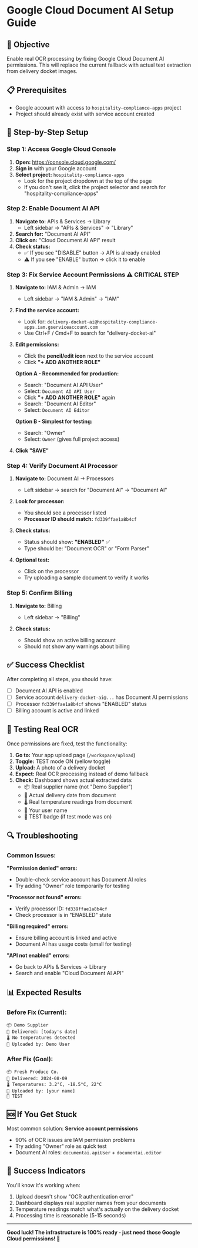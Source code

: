 # Google Cloud Document AI Setup Guide

## 🎯 Objective
Enable real OCR processing by fixing Google Cloud Document AI permissions. This will replace the current fallback with actual text extraction from delivery docket images.

## 📋 Prerequisites
- Google account with access to `hospitality-compliance-apps` project
- Project should already exist with service account created

## 🔧 Step-by-Step Setup

### **Step 1: Access Google Cloud Console**
1. **Open:** https://console.cloud.google.com/
2. **Sign in** with your Google account
3. **Select project:** `hospitality-compliance-apps` 
   - Look for the project dropdown at the top of the page
   - If you don't see it, click the project selector and search for "hospitality-compliance-apps"

### **Step 2: Enable Document AI API**
1. **Navigate to:** APIs & Services → Library
   - Left sidebar → "APIs & Services" → "Library"
2. **Search for:** "Document AI API"
3. **Click on:** "Cloud Document AI API" result
4. **Check status:**
   - ✅ If you see "DISABLE" button → API is already enabled
   - ⚠️ If you see "ENABLE" button → click it to enable

### **Step 3: Fix Service Account Permissions** ⚠️ **CRITICAL STEP**
1. **Navigate to:** IAM & Admin → IAM
   - Left sidebar → "IAM & Admin" → "IAM"

2. **Find the service account:** 
   - Look for: `delivery-docket-ai@hospitality-compliance-apps.iam.gserviceaccount.com`
   - Use Ctrl+F / Cmd+F to search for "delivery-docket-ai"

3. **Edit permissions:**
   - Click the **pencil/edit icon** next to the service account
   - Click **"+ ADD ANOTHER ROLE"**
   
   **Option A - Recommended for production:**
   - Search: "Document AI API User"
   - Select: `Document AI API User`
   - Click **"+ ADD ANOTHER ROLE"** again
   - Search: "Document AI Editor" 
   - Select: `Document AI Editor`
   
   **Option B - Simplest for testing:**
   - Search: "Owner"
   - Select: `Owner` (gives full project access)

4. **Click "SAVE"**

### **Step 4: Verify Document AI Processor**
1. **Navigate to:** Document AI → Processors
   - Left sidebar → search for "Document AI" → "Document AI"

2. **Look for processor:**
   - You should see a processor listed
   - **Processor ID should match:** `fd339ffae1a8b4cf`

3. **Check status:**
   - Status should show: **"ENABLED"** ✅
   - Type should be: "Document OCR" or "Form Parser"

4. **Optional test:**
   - Click on the processor
   - Try uploading a sample document to verify it works

### **Step 5: Confirm Billing**
1. **Navigate to:** Billing
   - Left sidebar → "Billing"

2. **Check status:**
   - Should show an active billing account
   - Should not show any warnings about billing

## ✅ Success Checklist

After completing all steps, you should have:

- [ ] Document AI API is enabled
- [ ] Service account `delivery-docket-ai@...` has Document AI permissions
- [ ] Processor `fd339ffae1a8b4cf` shows "ENABLED" status
- [ ] Billing account is active and linked

## 🧪 Testing Real OCR

Once permissions are fixed, test the functionality:

1. **Go to:** Your app upload page (`/workspace/upload`)
2. **Toggle:** TEST mode ON (yellow toggle)
3. **Upload:** A photo of a delivery docket
4. **Expect:** Real OCR processing instead of demo fallback
5. **Check:** Dashboard shows actual extracted data:
   - 📦 Real supplier name (not "Demo Supplier")
   - 📅 Actual delivery date from document
   - 🌡️ Real temperature readings from document
   - 👤 Your user name
   - 🧪 TEST badge (if test mode was on)

## 🔍 Troubleshooting

### Common Issues:

**"Permission denied" errors:**
- Double-check service account has Document AI roles
- Try adding "Owner" role temporarily for testing

**"Processor not found" errors:**
- Verify processor ID: `fd339ffae1a8b4cf`
- Check processor is in "ENABLED" state

**"Billing required" errors:**
- Ensure billing account is linked and active
- Document AI has usage costs (small for testing)

**"API not enabled" errors:**
- Go back to APIs & Services → Library
- Search and enable "Cloud Document AI API"

## 📊 Expected Results

### Before Fix (Current):
```
📦 Demo Supplier
📅 Delivered: [today's date]
🌡️ No temperatures detected  
👤 Uploaded by: Demo User
```

### After Fix (Goal):
```
📦 Fresh Produce Co.
📅 Delivered: 2024-08-09
🌡️ Temperatures: 3.2°C, -18.5°C, 22°C
👤 Uploaded by: [your name]
🧪 TEST
```

## 🆘 If You Get Stuck

Most common solution: **Service account permissions**
- 90% of OCR issues are IAM permission problems
- Try adding "Owner" role as quick test
- Document AI roles: `documentai.apiUser` + `documentai.editor`

## 🎉 Success Indicators

You'll know it's working when:
1. Upload doesn't show "OCR authentication error" 
2. Dashboard displays real supplier names from your documents
3. Temperature readings match what's actually on the delivery docket
4. Processing time is reasonable (5-15 seconds)

---

**Good luck! The infrastructure is 100% ready - just need those Google Cloud permissions! 🚀**